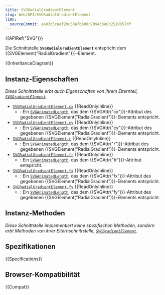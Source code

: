 ```yaml
---
title: SVGRadialGradientElement
slug: Web/API/SVGRadialGradientElement
l10n:
  sourceCommit: aa03c5caef20c53a7bb08c7094c3e0c2510057df
---
```


{{APIRef("SVG")}}

Die Schnittstelle **`SVGRadialGradientElement`** entspricht dem {{SVGElement("RadialGradient")}}-Element.

{{InheritanceDiagram}}

## Instanz-Eigenschaften

_Diese Schnittstelle erbt auch Eigenschaften von ihrem Elternteil, [`SVGGradientElement`](/de/docs/Web/API/SVGGradientElement)._

- [`SVGRadialGradientElement.cx`](/de/docs/Web/API/SVGRadialGradientElement/cx) {{ReadOnlyInline}}
  - : Ein [`SVGAnimatedLength`](/de/docs/Web/API/SVGAnimatedLength), das dem {{SVGAttr("cx")}}-Attribut des gegebenen {{SVGElement("RadialGradient")}}-Elements entspricht.
- [`SVGRadialGradientElement.cy`](/de/docs/Web/API/SVGRadialGradientElement/cy) {{ReadOnlyInline}}
  - : Ein [`SVGAnimatedLength`](/de/docs/Web/API/SVGAnimatedLength), das dem {{SVGAttr("cy")}}-Attribut des gegebenen {{SVGElement("RadialGradient")}}-Elements entspricht.
- [`SVGRadialGradientElement.r`](/de/docs/Web/API/SVGRadialGradientElement/r) {{ReadOnlyInline}}
  - : Ein [`SVGAnimatedLength`](/de/docs/Web/API/SVGAnimatedLength), das dem {{SVGAttr("r")}}-Attribut des gegebenen {{SVGElement("RadialGradient")}}-Elements entspricht.
- [`SVGRadialGradientElement.fr`](/de/docs/Web/API/SVGRadialGradientElement/fr) {{ReadOnlyInline}}
  - : Ein [`SVGAnimatedLength`](/de/docs/Web/API/SVGAnimatedLength), das dem {{SVGAttr("fr")}}-Attribut entspricht.
- [`SVGRadialGradientElement.fx`](/de/docs/Web/API/SVGRadialGradientElement/fx) {{ReadOnlyInline}}
  - : Ein [`SVGAnimatedLength`](/de/docs/Web/API/SVGAnimatedLength), das dem {{SVGAttr("fx")}}-Attribut des gegebenen {{SVGElement("RadialGradient")}}-Elements entspricht.
- [`SVGRadialGradientElement.fy`](/de/docs/Web/API/SVGRadialGradientElement/fy) {{ReadOnlyInline}}
  - : Ein [`SVGAnimatedLength`](/de/docs/Web/API/SVGAnimatedLength), das dem {{SVGAttr("fy")}}-Attribut des gegebenen {{SVGElement("RadialGradient")}}-Elements entspricht.

## Instanz-Methoden

_Diese Schnittstelle implementiert keine spezifischen Methoden, sondern erbt Methoden von ihrer Elternschnittstelle, [`SVGGradientElement`](/de/docs/Web/API/SVGGradientElement)._

## Spezifikationen

{{Specifications}}

## Browser-Kompatibilität

{{Compat}}
